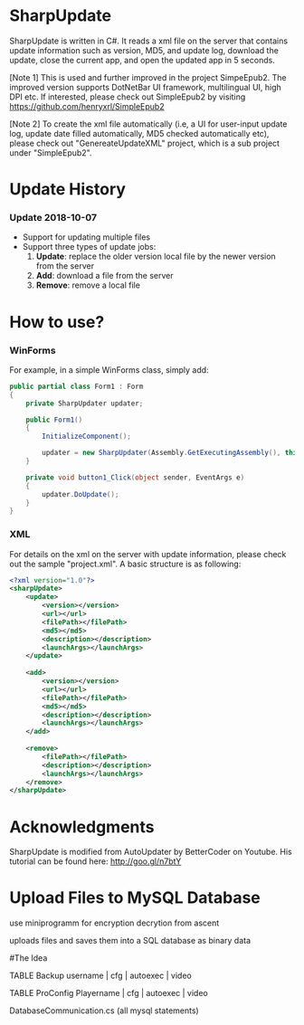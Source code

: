 
# SharpUpdate
SharpUpdate is written in C#. It reads a xml file on the server that contains update information such as version, MD5, and update log, download the update, close the current app, and open the updated app in 5 seconds.

[Note 1] This is used and further improved in the project SimpeEpub2. The improved version supports DotNetBar UI framework, multilingual UI, high DPI etc. If interested, please check out SimpleEpub2 by visiting https://github.com/henryxrl/SimpleEpub2

[Note 2] To create the xml file automatically (i.e, a UI for user-input update log, update date filled automatically, MD5 checked automatically etc), please check out "GenereateUpdateXML" project, which is a sub project under "SimpleEpub2".

# Update History

### Update 2018-10-07
 - Support for updating multiple files
 - Support three types of update jobs:
   1. **Update**: replace the older version local file by the newer version from the server
   2. **Add**: download a file from the server
   3. **Remove**: remove a local file

# How to use?

### WinForms
 
 For example, in a simple WinForms class, simply add:

```C#
public partial class Form1 : Form
{
    private SharpUpdater updater;

    public Form1()
    {
        InitializeComponent();

        updater = new SharpUpdater(Assembly.GetExecutingAssembly(), this, new Uri("update-xml-location"));
    }

    private void button1_Click(object sender, EventArgs e)
    {
        updater.DoUpdate();
    }
}
```

### XML

For details on the xml on the server with update information, please check out the sample "project.xml". A basic structure is as following:

```xml
<?xml version="1.0"?> 
<sharpUpdate> 
    <update> 
        <version></version> 
        <url></url> 
        <filePath></filePath>
        <md5></md5>
        <description></description> 
        <launchArgs></launchArgs> 
    </update>
    
    <add> 
        <version></version> 
        <url></url> 
        <filePath></filePath>
        <md5></md5>
        <description></description> 
        <launchArgs></launchArgs> 
    </add>
    
    <remove>
        <filePath></filePath>
        <description></description> 
        <launchArgs></launchArgs> 
    </remove>
</sharpUpdate>
```

# Acknowledgments
SharpUpdate is modified from AutoUpdater by BetterCoder on Youtube. His tutorial can be found here: http://goo.gl/n7btY



# Upload Files to MySQL Database

use miniprogramm for encryption decrytion from ascent

uploads files and saves them into a SQL database as binary data

#The Idea

TABLE Backup
username | cfg | autoexec | video 

TABLE ProConfig
Playername | cfg | autoexec | video

DatabaseCommunication.cs
(all mysql statements) 

